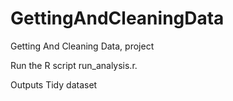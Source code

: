 # GettingAndCleaningData
Getting And Cleaning Data, project

Run the R script run_analysis.r. 

Outputs
Tidy dataset 
